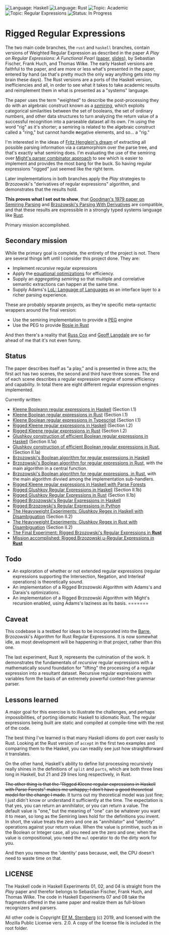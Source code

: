 ![Language: Haskell](https://img.shields.io/badge/language-Haskell-yellowgreen.svg)
![Language: Rust](https://img.shields.io/badge/language-Rust-green.svg)
![Topic: Academic](https://img.shields.io/badge/topic-Academic-red.svg)
![Topic: Regular Expressions](https://img.shields.io/badge/topic-Regular_Expressions-red.svg)
![Status: In Progress](https://img.shields.io/badge/status-In_Progress-yellow.svg)

# Rigged Regular Expressions

The two main code branches, the `rust` and `haskell` branches, contain
versions of Weighted Regular Expression as described in the paper *A
Play on Regular Expressions: A Functional Pearl*
([paper](http://sebfisch.github.io/haskell-regexp/regexp-play.pdf),
[slides](http://sebfisch.github.io/haskell-regexp/regexp-talk.pdf)), by
Sebastian Fischer, Frank Huch, and Thomas Wilke.  The early Haskell
versions are faithful to the paper, and are more or less what's
presented in the paper, entered by hand (as that's pretty much the only
way anything gets into my brain these days).  The Rust versions are a
ports of the Haskell version, inefficiencies and all, in order to see
what it takes to take academic results and reimplement them in what is
presented as a "systems" language.

The paper uses the term "weighted" to describe the post-processing they
do with an algebraic construct known as a
[*semiring*](https://en.wikipedia.org/wiki/Semiring), which exploits
categorical similarities between the set of booleans, the set of
ordinary numbers, and other data structures to turn analyzing the return
value of a successful recognition into a parseable dataset all its own.
I'm using the word "rig" as it's shorter; a semiring is related to the
algebraic construct called a "ring," but cannot handle **n**egative
elements, and so... a "rig."

I'm interested in the ideas of [Fritz Henglein's
dream](http://www.cs.ox.ac.uk/ralf.hinze/WG2.8/27/slides/fritz.pdf) of
extracting all possible parsing information via a catamorphism over the
parse tree, and that's exactly what semiring does.  I'm evaluating the
use of the semiring over [Might's parser combinator
approach](http://matt.might.net/papers/might2011derivatives.pdf) to see
which is easier to implement and provides the most bang for the buck. So
having regular expressions "rigged" just seemed like the right term.

Later implementations in both branches apply the *Play* strategies to
Brzozowski's "derivatives of regular expressions" algorithm, and
demonstrates that the results hold.  

**This proves what I set out to show**, that [Goodman's 1979 paper on
Semiring Parsing](http://www.aclweb.org/anthology/J99-4004) and
[Brzozowski's Parsing With
Derivatives](http://www.ccs.neu.edu/home/turon/re-deriv.pdf) are
compatible, and that these results are expressible in a strongly typed
systems language like [Rust](https://www.rust-lang.org/).

Primary mission accomplished.

## Secondary mission

While the primary goal is complete, the entirety of the project is not.
There are several things left until I consider this project done.  They
are:

- Implement *recursive* regular expressions
- Apply the [equational optimizations](https://arxiv.org/pdf/1604.04695.pdf) for efficiency.
- Supply an *aggregating semiring* so that multiple and correlative
semantic extractions can happen at the same time.
- Supply Adams's [LoL: Language of
Languages](https://bitbucket.org/ucombinator/derp-3/src/86bca8a720231e010a3ad6aefd1aa1c0f35cbf6b/src/derp.rkt?at=master&fileviewer=file-view-default#derp.rkt-489)
as an interface layer to a richer parsing experience.

These are probably separate projects, as they're specific meta-syntactic
wrappers around the final version:

- Use the semiring implementation to provide a
[PEG](https://arxiv.org/abs/1801.10490) engine
- Use the PEG to provide [Rosie in Rust](https://rosie-lang.org/about/)

And then there's a reality that [Russ
Cox](https://swtch.com/~rsc/regexp/regexp1.html) and [Geoff
Langdale](https://branchfree.org/2019/02/28/paper-hyperscan-a-fast-multi-pattern-regex-matcher-for-modern-cpus/)
are so far ahead of me that it's not even funny.

## Status

The paper describes itself as "a play," and is presented in three acts;
the first act has two scenes, the second and third have three scenes.
The end of each scene describes a regular expression engine of some
efficiency and capability.  In total there are eight different regular
expression engines implemented.

Currently written:
- [Kleene Booleann regular expressions in Haskell](./haskell/01_SimpleRegex) (Section I.1)
- [Kleene Boolean regular expressions in Rust](./rust/01_simpleregex) (Section I.1)
- [Kleene Boolean regular expressions in Typescript](./node/) (Section I.1)
- [Rigged Kleene regular expressions in Haskell](./haskell/02_RiggedRegex) (Section I.2)
- [Rigged Kleene regular expressions in Rust](./rust/02_riggedregex) (Section I.2)
- [Glushkov construction of efficient Boolean regular expressions in Haskell](./haskell/04_Gluskov) (Section II.1a)
- [Glushkov construction of efficient Boolean regular expressions in Rust](./rust/05_glushkov), (Section II.1a)
- [Brzozowski's Boolean algorithm for regular expressions in Haskell](./haskell/03_Brzozowski)
- [Brzozowski's Boolean algorithm for regular expressions in Rust](./rust/03_brzozowski_1), with the main algorithm in a central function.
- [Brzozowski's Boolean algorithm for regular expressions, in Rust](./rust/03_brzozowski_2), with the main algorithm divvied among the implementation sub-handlers.
- [Rigged Kleene regular expressions in Haskell with Parse Forests](./haskell/06_RiggedRegex)
- [Rigged Glushkov Regular Expressions in Haskell](./haskell/07_Rigged_Glushkov) (Section II.1b)
- [Rigged Glushkov Regular Expressions in Rust](./rust/06_riggedglushkov) (Section II.1b)
- [Rigged Brzozowski's Regular Expressions in Haskell](./haskell/05_RiggedBrz/)
- [Rigged Brzozowski's Regular Expressions in Python](./python/)
- [The Heavyweight Experiments: Glushkov Regex in Haskell with Disambiguation](./haskell/08_Heavyweights) (Section II.2)
- [The Heavyweight Experiments: Glushkov Regex in Rust with Disambiguation](./rust/07_heavyweights) (Section II.2)
- [The Final Experiment: Rigged Brzozowski's Regular Expressions in **Rust**](./rust/08_riggedbrz/)
- [Mission accomplished: Rigged Brzozowski μ-Regular Expressions in **Rust**](./rust/09_riggedbrz/)

## Todo

- An exploration of whether or not extended regular expressions (regular
expressions supporting the Intersection, Negation, and Interleaf
operations) is theoretically sound.
- An implementation of a Rigged Brzozowski Algorithm with Adams's and
Darais's optimizations.
- An implementation of a Rigged Brzozowski Algorithm with Might's
recursion enabled, using Adams's laziness as its basis.
=======

## Caveat

This codebase is a testbed for ideas to be incorporated into the
[Barre](https://github.com/elfsternberg/barre), Brzozowski's Algorithm
for Rust Regular Expressions.  It is now somewhat idle, as most
development will be happening in that project, rather than this one.

The last experiment, Rust 9, represents the culmination of the work.  It
demonstrates the fundamentals of *recursive* regular expressions with a
mathematically sound foundation for "lifting" the processing of a
regular expression into a resultant dataset.  Recursive regular
expressions with variables form the basis of an extremely powerful
context-free grammar parser.

## Lessons learned

A major goal for this exercise is to illustrate the challenges, and
perhaps impossibilities, of porting idiomatic Haskell to idiomatic Rust.
The regular expressions being built are static and compiled at
compile-time with the rest of the code.

The best thing I've learned is that many Haskell idioms do port over
easily to Rust.  Looking at the Rust version of `accept` in the first
two examples and comparing them to the Haskell, you can readily see just
how straightforward it translates.

On the other hand, Haskell's ability to define list processing
recursively really shines in the definitions of `split` and `parts`,
which are both three lines long in Haskell, but 21 and 29 lines long
respectively, in Rust.

<s>The other thing is that the "Rigged Kleene regular expressions in
Haskell with Parse Forests" makes me unhappy; I don't have a good
theoretical model for the change I made.</s> It turns out my theoretical
model was just fine; I just didn't know or understand it sufficiently at
the time.  The expectation is that yes, you can return an annihilator,
or you can return a value.  The default value is "one," but the meaning
of "one" can be whatever you want it to mean, so long as the Semiring
laws hold for the definitions you invent.  In short, the value treats
the zero and one as "annihilator" and "identity" operations against your
return value.  When the value is primitive, such as in the Boolean or
Integer case, all you need are the zero and one; when the value is
compositional, you need the `mul` operator to do the dirty work for you.

And then you remove the 'identity' pass because, well, the CPU doesn't
need to waste time on that.

## LICENSE 

The Haskell code in Haskell Experiments 01, 02, and 04 is straight from
the *Play* paper and therefor belongs to Sebastian Fischer, Frank Huch,
and Thomas Wilke.  The code in Haskell Experiments 07 and 08 take the
fragments offered in the same paper and realize them as full-blown
recognizers and parsers.

All other code is Copyright [Elf M. Sternberg](https://elfsternberg.com)
(c) 2019, and licensed with the Mozilla Public License vers. 2.0.  A
copy of the license file is included in the root folder.
